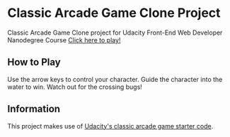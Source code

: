 # Classic Arcade Game Clone Project
Classic Arcade Game Clone project for Udacity Front-End Web Developer Nanodegree Course
[Click here to play!](https://allenfortner.github.io/project-classic-arcade-game/)

## How to Play

Use the arrow keys to control your character. Guide the character into the water to win. Watch out for the crossing bugs!

## Information
This project makes use of [Udacity's classic arcade game starter code](https://github.com/udacity/frontend-nanodegree-arcade-game).